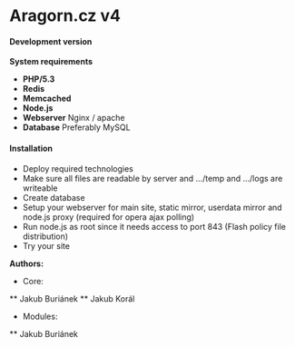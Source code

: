 Aragorn.cz v4
=============

#### Development version ####

**System requirements**

* **PHP/5.3**
* **Redis**
* **Memcached**
* **Node.js**
* **Webserver** Nginx / apache
* **Database** Preferably MySQL

#### Installation ####

* Deploy required technologies
* Make sure all files are readable by server and .../temp and .../logs are writeable
* Create database
* Setup your webserver for main site, static mirror, userdata mirror and node.js proxy (required for opera ajax polling)
* Run node.js as root since it needs access to port 843 (Flash policy file distribution)
* Try your site

**Authors:**

* Core:   

** Jakub Buriánek
** Jakub Korál

* Modules:

** Jakub Buriánek
